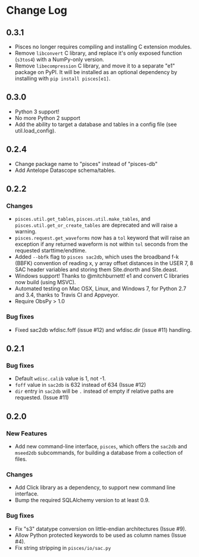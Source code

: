 # Change Log

## 0.3.1

* Pisces no longer requires compiling and installing C extension modules.
* Remove `libconvert` C library, and replace it's only exposed function (`s3tos4`)
  with a NumPy-only version.
* Remove `libecompression` C library, and move it to a separate "e1" package on PyPI.
  It will be installed as an optional dependency by installing with `pip install pisces[e1]`.

## 0.3.0

* Python 3 support!
* No more Python 2 support
* Add the ability to target a database and tables in a config file (see util.load_config).

## 0.2.4

* Change package name to "pisces" instead of "pisces-db"
* Add Antelope Datascope schema/tables.

## 0.2.2

### Changes

* `pisces.util.get_tables`, `pisces.util.make_tables`, and
  `pisces.util.get_or_create_tables` are deprecated and will raise a warning.
* `pisces.request.get_waveforms` now has a `tol` keyword that will raise an
  exception if any returned waveform is not within `tol` seconds from the
  requested starttime/endtime.
* Added `--bbfk` flag to `pisces sac2db`, which uses the broadband f-k (BBFK)
  convention of reading x, y array offset distances in the USER 7, 8 SAC
  header variables and storing them Site.dnorth and Site.deast.
* Windows support!  Thanks to @mitchburnett!  e1 and convert C libraries now
  build (using MSVC).
* Automated testing on Mac OSX, Linux, and Windows 7, for Python 2.7 and 3.4,
  thanks to Travis CI and Appveyor.
* Require ObsPy > 1.0

### Bug fixes

* Fixed sac2db wfdisc.foff (issue #12) and wfdisc.dir (issue #11) handling.


## 0.2.1

### Bug fixes

* Default `wdisc.calib` value is 1, not -1.
* `foff` value in `sac2db` is 632 instead of 634 (Issue #12)
* `dir` entry in `sac2db` will be `.` instead of empty if relative paths are
   requested. (Issue #11)


## 0.2.0

### New Features

* Add new command-line interface, `pisces`, which offers the `sac2db` and
  `mseed2db` subcommands, for building a database from a collection of files.

### Changes

* Add Click library as a dependency, to support new command line interface.
* Bump the required SQLAlchemy version to at least 0.9.

### Bug fixes

* Fix "s3" datatype conversion on little-endian architectures (Issue #9).
* Allow Python protected keywords to be used as column names (Issue #4).
* Fix string stripping in `pisces/io/sac.py`
